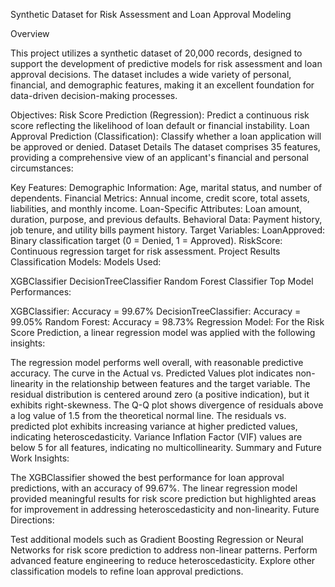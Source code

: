 Synthetic Dataset for Risk Assessment and Loan Approval Modeling

Overview

This project utilizes a synthetic dataset of 20,000 records, designed to support the development of predictive models for risk assessment and loan approval decisions. The dataset includes a wide variety of personal, financial, and demographic features, making it an excellent foundation for data-driven decision-making processes.




Objectives:
Risk Score Prediction (Regression): Predict a continuous risk score reflecting the likelihood of loan default or financial instability.
Loan Approval Prediction (Classification): Classify whether a loan application will be approved or denied.
Dataset Details
The dataset comprises 35 features, providing a comprehensive view of an applicant's financial and personal circumstances:




Key Features:
Demographic Information: Age, marital status, and number of dependents.
Financial Metrics: Annual income, credit score, total assets, liabilities, and monthly income.
Loan-Specific Attributes: Loan amount, duration, purpose, and previous defaults.
Behavioral Data: Payment history, job tenure, and utility bills payment history.
Target Variables:
LoanApproved: Binary classification target (0 = Denied, 1 = Approved).
RiskScore: Continuous regression target for risk assessment.
Project Results
Classification Models:
Models Used:



XGBClassifier
DecisionTreeClassifier
Random Forest Classifier
Top Model Performances:



XGBClassifier: Accuracy = 99.67%
DecisionTreeClassifier: Accuracy = 99.05%
Random Forest: Accuracy = 98.73%
Regression Model:
For the Risk Score Prediction, a linear regression model was applied with the following insights:



The regression model performs well overall, with reasonable predictive accuracy.
The curve in the Actual vs. Predicted Values plot indicates non-linearity in the relationship between features and the target variable.
The residual distribution is centered around zero (a positive indication), but it exhibits right-skewness.
The Q-Q plot shows divergence of residuals above a log value of 1.5 from the theoretical normal line.
The residuals vs. predicted plot exhibits increasing variance at higher predicted values, indicating heteroscedasticity.
Variance Inflation Factor (VIF) values are below 5 for all features, indicating no multicollinearity.
Summary and Future Work
Insights:



The XGBClassifier showed the best performance for loan approval predictions, with an accuracy of 99.67%.
The linear regression model provided meaningful results for risk score prediction but highlighted areas for improvement in addressing heteroscedasticity and non-linearity.
Future Directions:

Test additional models such as Gradient Boosting Regression or Neural Networks for risk score prediction to address non-linear patterns.
Perform advanced feature engineering to reduce heteroscedasticity.
Explore other classification models to refine loan approval predictions.
